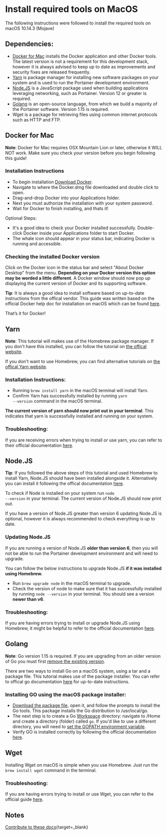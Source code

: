 # Install required tools on MacOS

The following instructions were followed to install the required tools on macOS 10.14.3 (Mojave)

## Dependencies:

* [Docker for Mac](https://www.docker.com/products/docker-desktop) installs the Docker application and other Docker tools. The latest version is not a requirement for this development stack, however it is always advised to keep up to date as improvements and security fixes are released frequently.
* [Yarn](https://yarnpkg.com/en/docs/install#mac-stable) is package manager for installing new software packages on your system and is used to run the Portainer development environment.
* [Node.JS](https://nodejs.org/en/download/) is a JavaScript package used when building applications leveraging networking, such as Portainer. Version 12 or greater is required.
* ​[Golang](https://golang.org/dl/) is an open-source language, from which we build a majority of the Portainer software. Version 1.15 is required.
* Wget is a package for retrieving files using common internet protocols such as HTTP and FTP.

## Docker for Mac

<b>Note</b>: Docker for Mac requires OSX Mountain Lion or later, otherwise it WILL NOT work. Make sure you check your version before you begin following this guide!

### Installation Instructions

* To begin installation [Download Docker](https://www.docker.com/products/docker-desktop).
* Navigate to where the Docker.dmg file downloaded and double click to open.
* Drag-and-drop Docker into your Applications folder.
* Next you must authorize the installation with your system password.
* Wait for Docker to finish installing, and thats it!

<k>Optional Steps:</k>

* It's a good idea to check your Docker installed successfully. Double-click Docker inside your Applications folder to start Docker. 
* The whale icon should appear in your status bar, indicating Docker is running and accessible.

### Checking the installed Docker version

Click on the Docker icon in the status bar and select "About Docker Desktop" from the menu. <b>Depending on your Docker version this option may be worded a little different</b>. A Docker window should now pop up displaying the current version of Docker and its supporting software.

<b>Tip</b>: It is always a good idea to install software based on up-to-date instructions from the offical vendor. This guide was written based on the official Docker help doc for installation on macOS which can be found [here](https://runnable.com/docker/install-docker-on-macos).

<k>That’s it for Docker!</k>

## Yarn

<b>Note</b>: This tutorial will makes use of the Homebrew package manager. If you don't have this installed, you can follow the tutorial on [the offical website](https://brew.sh/).

If you don't want to use Homebrew, you can find alternative tutorials on [the offical Yarn website](https://yarnpkg.com/en/docs/install#mac-stable).

### Installation Instructions:

* Running <code>brew install yarn</code> in the macOS terminal will install Yarn. 
* Confirm Yarn has successfully installed by running <code>yarn --version</code> command in the macOS terminal.

<b>The current version of yarn should now print out in your terminal</b>. This indicates that yarn is successfully installed and running on your system.

### Troubleshooting:

If you are receiving errors when trying to install or use yarn, you can refer to their official documentation [here](https://yarnpkg.com/en/docs/install#mac-stable).

## Node.JS

<b>Tip</b>: If you followed the above steps of this tutorial and used Homebrew to install Yarn, Node.JS should have been installed alongside it. Alternatively you can install it following the offical documentation [here](https://nodejs.org/en/download/).

To check if Node is installed on your system run <code>node --version</code> in your terminal. The current version of Node.JS should now print out.

If you have a version of Node.JS greater than version 6 updating Node.JS is optional, however it is always recommended to check everything is up to date.

### Updating Node.JS

If you are running a version of Node.JS <b>older than version 6</b>, then you will not be able to run the Portainer development environment and will need to upgrade.

You can follow the below instructions to upgrade Node.JS <b>if it was installed using Homebrew.</b>

* Run <code>brew upgrade node</code> in the macOS terminal to upgrade.
* Check the version of node to make sure that it has successfully installed by running <code>node --version</code> in your terminal. You should see a version <b>newer than v6</b>.

### Troubleshooting: 

If you are having errors trying to install or upgrade Node.JS using Homebrew, it might be helpful to refer to the official documentation [here](https://docs.brew.sh/Common-Issues).

## Golang

<b>Note</b>: Go version 1.15 is required. If you are upgrading from an older version of Go you must first [remove the existing version](https://golang.org/doc/install#uninstall).

There are two ways to install Go on a macOS system, using a tar and a package file. This tutorial makes use of the package installer. You can refer to offical go documentation [here](https://golang.org/doc/install#install) for up-to-date instructions.

### Installing GO using the macOS package installer:

* [Download the package file](https://golang.org/dl/), open it, and follow the prompts to install the Go tools. This package installs the Go distribution to /usr/local/go.
* The next step is to create a Go [Workspace](https://golang.org/doc/code.html#Workspaces) directory: navigate to /Home and create a directory (folder) called <code>go</code>. If you'd like to use a different directory, you will need to [set the GOPATH environment variable](https://golang.org/wiki/SettingGOPATH).
* Verify GO is installed correctly by following the official documentation [here](https://golang.org/doc/code.html#Testing).

## Wget

Installing Wget on macOS is simple when you use Homebrew. Just run the <code>brew install wget</code> command in the terminal.

### Troubleshooting: 

If you are having errors trying to install or use Wget, you can refer to the official guide [here](https://www.gnu.org/software/wget/manual/).

## Notes

[Contribute to these docs](https://github.com/portainer/portainer-docs/blob/master/contributing.md){target=_blank}
